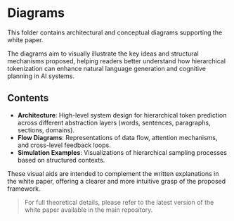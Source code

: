 # Diagrams

This folder contains architectural and conceptual diagrams supporting the white paper.

The diagrams aim to visually illustrate the key ideas and structural mechanisms proposed, helping readers better understand how hierarchical tokenization can enhance natural language generation and cognitive planning in AI systems.

## Contents

- **Architecture**: High-level system design for hierarchical token prediction across different abstraction layers (words, sentences, paragraphs, sections, domains).
- **Flow Diagrams**: Representations of data flow, attention mechanisms, and cross-level feedback loops.
- **Simulation Examples**: Visualizations of hierarchical sampling processes based on structured contexts.

These visual aids are intended to complement the written explanations in the white paper, offering a clearer and more intuitive grasp of the proposed framework.

> For full theoretical details, please refer to the latest version of the white paper available in the main repository.

